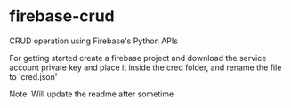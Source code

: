 # firebase-crud
CRUD operation using Firebase's Python APIs

For getting started create a firebase project and download the service account private key and place it inside the cred folder, and rename the file to 'cred.json'

Note: Will update the readme after sometime
